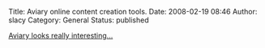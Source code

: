 Title: Aviary online content creation tools.
Date: 2008-02-19 08:46
Author: slacy
Category: General
Status: published

[Aviary looks really interesting...](http://a.viary.com/blog)
